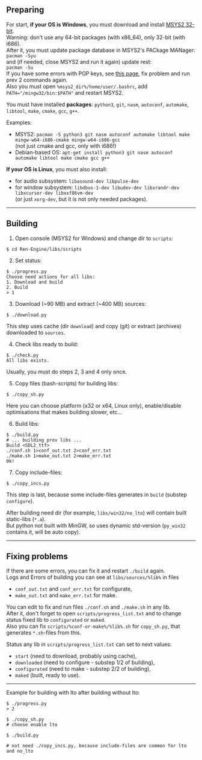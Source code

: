 ## Preparing

For start, **if your OS is Windows**, you must download and install
[MSYS2 32-bit](https://repo.msys2.org/distrib/msys2-i686-latest.exe).  
Warning: don't use any 64-bit packages (with x86_64), only 32-bit (with i686).  
After it, you must update package database in MSYS2's PACkage MANager:  
`pacman -Syu`  
and (if needed, close MSYS2 and run it again) update rest:  
`pacman -Su`  
If you have some errors with PGP keys, see [this page](https://www.msys2.org/news/#2020-06-29-new-packagers), fix problem and
run prev 2 commands again.  
Also you must open `%msys2_dir%/home/user/.bashrc`, add `PATH="/mingw32/bin:$PATH"` and restart MSYS2.

You must have installed **packages**: `python3`, `git`, `nasm`, `autoconf`, `automake`, `libtool`, `make`, `cmake`, `gcc`, `g++`.  

Examples:
* MSYS2: `pacman -S python3 git nasm autoconf automake libtool make mingw-w64-i686-cmake mingw-w64-i686-gcc`  
(not just cmake and gcc, only with i686!)
* Debian-based OS: `apt-get install python3 git nasm autoconf automake libtool make cmake gcc g++`

**If your OS is Linux**, you must also install:
* for audio subsystem: `libasound-dev libpulse-dev`
* for window subsystem: `libdbus-1-dev libudev-dev libxrandr-dev libxcursor-dev libxxf86vm-dev`  
(or just `xorg-dev`, but it is not only needed packages).

***

## Building

1. Open console (MSYS2 for Windows) and change dir to `scripts`:
```
$ cd Ren-Engine/libs/scripts
```


2. Set <start> status:
```
$ ./progress.py
Choose need actions for all libs:
1. Download and build
2. Build
> 1
```


3. Download (~90 MB) and extract (~400 MB) sources:
```
$ ./download.py
```
This step uses cache (dir `download`) and copy (git) or extract (archives) downloaded to `sources`.


4. Check libs ready to build:
```
$ ./check.py
All libs exists.
```
Usually, you must do steps 2, 3 and 4 only once.


5. Copy files (bash-scripts) for building libs:
```
$ ./copy_sh.py
```
Here you can choose platform (x32 or x64, Linux only), enable/disable optimisations that makes building slower, etc...


6. Build libs:
```
$ ./build.py
# ... building prev libs ...
Build <SDL2_ttf>
./conf.sh 1>conf_out.txt 2>conf_err.txt
./make.sh 1>make_out.txt 2>make_err.txt
Ok!
```


7. Copy include-files:
```
$ ./copy_incs.py
```
This step is last, because some include-files generates in `build` (substep `configure`).


After building need dir (for example, `libs/win32/no_lto`) will contain built static-libs (`*.a`).  
But python not built with MinGW, so uses dynamic std-version (`py_win32` contains it, will be auto copy).

***

## Fixing problems

If there are some errors, you can fix it and restart `./build` again.  
Logs and Errors of building you can see at `libs/sources/%lib%` in files
* `conf_out.txt` and `conf_err.txt` for configurate,
* `make_out.txt` and `make_err.txt` for make.

You can edit to fix and run files `./conf.sh` and `./make.sh` in any lib.  
After it, don't forget to open `scripts/progress_list.txt` and to change status fixed lib to `configurated` or `maked`.  
Also you can fix `scripts/%conf-or-make%/%lib%.sh` for `copy_sh.py`, that generates `*.sh`-files from this.

Status any lib in `scripts/progress_list.txt` can set to next values:
* `start` (need to download, probably using cache),
* `downloaded` (need to configure - substep 1/2 of building),
* `configurated` (need to make - substep 2/2 of building),
* `maked` (built, ready to use).

***

Example for building with lto after building without lto:
```
$ ./progress.py
> 2

$ ./copy_sh.py
# choose enable lto

$ ./build.py

# not need ./copy_incs.py, because include-files are common for lto and no_lto
```
